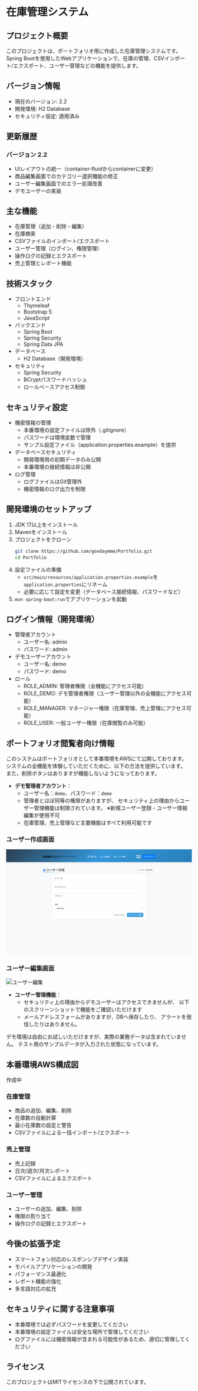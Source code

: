 # 在庫管理システム

## プロジェクト概要
このプロジェクトは、ポートフォリオ用に作成した在庫管理システムです。
Spring Bootを使用したWebアプリケーションで、在庫の管理、CSVインポート/エクスポート、ユーザー管理などの機能を提供します。

## バージョン情報
- 現在のバージョン: 2.2
- 開発環境: H2 Database
- セキュリティ設定: 適用済み

## 更新履歴
### バージョン 2.2
- UIレイアウトの統一（container-fluidからcontainerに変更）
- 商品編集画面でのカテゴリー選択機能の修正
- ユーザー編集画面でのエラー処理改善
- デモユーザーの実装

## 主な機能
- 在庫管理（追加・削除・編集）
- 在庫検索
- CSVファイルのインポート/エクスポート
- ユーザー管理（ログイン、権限管理）
- 操作ログの記録とエクスポート
- 売上管理とレポート機能

## 技術スタック
- フロントエンド
  - Thymeleaf
  - Bootstrap 5
  - JavaScript
- バックエンド
  - Spring Boot
  - Spring Security
  - Spring Data JPA
- データベース
  - H2 Database（開発環境）
- セキュリティ
  - Spring Security
  - BCryptパスワードハッシュ
  - ロールベースアクセス制御

## セキュリティ設定
- 機密情報の管理
  - 本番環境の設定ファイルは除外（.gitignore）
  - パスワードは環境変数で管理
  - サンプル設定ファイル（application.properties.example）を提供
- データベースセキュリティ
  - 開発環境用の初期データのみ公開
  - 本番環境の接続情報は非公開
- ログ管理
  - ログファイルはGit管理外
  - 機密情報のログ出力を制限

## 開発環境のセットアップ
1. JDK 17以上をインストール
2. Mavenをインストール
3. プロジェクトをクローン
   ```bash
   git clone https://github.com/goodaymmm/Portfolio.git
   cd Portfolio
   ```
4. 設定ファイルの準備
   - `src/main/resources/application.properties.example`を`application.properties`にリネーム
   - 必要に応じて設定を変更（データベース接続情報、パスワードなど）
5. `mvn spring-boot:run`でアプリケーションを起動

## ログイン情報（開発環境）
- 管理者アカウント
  - ユーザー名: admin
  - パスワード: admin
- デモユーザーアカウント
  - ユーザー名: demo
  - パスワード: demo
- ロール
  - ROLE_ADMIN: 管理者権限（全機能にアクセス可能）
  - ROLE_DEMO: デモ管理者権限（ユーザー管理以外の全機能にアクセス可能）
  - ROLE_MANAGER: マネージャー権限（在庫管理、売上管理にアクセス可能）
  - ROLE_USER: 一般ユーザー権限（在庫閲覧のみ可能）

## ポートフォリオ閲覧者向け情報
このシステムはポートフォリオとして本番環境をAWSにて公開しております。
システムの全機能を体験していただくために、以下の方法を提供しています。
また、削除ボタンはありますが機能しないようになっております。

- **デモ管理者アカウント**：
  - ユーザー名：`demo`、パスワード：`demo`
  - 管理者とほぼ同等の権限がありますが、
  セキュリティ上の理由からユーザー管理機能は制限されています。
  ※新規ユーザー登録・ユーザー情報編集が使用不可
  - 在庫管理、売上管理など主要機能はすべて利用可能です

### ユーザー作成画面
![ユーザー作成](/docs/images/user_regist.png)

### ユーザー編集画面
![ユーザー編集](/docs/images/user_edit.png)

- **ユーザー管理機能**：
  - セキュリティ上の理由からデモユーザーはアクセスできませんが、
  以下のスクリーンショットで機能をご確認いただけます
  - メールアドレスフォームがありますが、DBへ保存したり、
  アラートを発信したりはありません。

デモ環境は自由にお試しいただけますが、実際の業務データは含まれていません。
テスト用のサンプルデータが入力された状態になっています。

## 本番環境AWS構成図
作成中

### 在庫管理
- 商品の追加、編集、削除
- 在庫数の自動計算
- 最小在庫数の設定と警告
- CSVファイルによる一括インポート/エクスポート

### 売上管理
- 売上記録
- 日次/週次/月次レポート
- CSVファイルによるエクスポート

### ユーザー管理
- ユーザーの追加、編集、削除
- 権限の割り当て
- 操作ログの記録とエクスポート

## 今後の拡張予定
- スマートフォン対応のレスポンシブデザイン実装
- モバイルアプリケーションの開発
- パフォーマンス最適化
- レポート機能の強化
- 多言語対応の拡充

## セキュリティに関する注意事項
- 本番環境では必ずパスワードを変更してください
- 本番環境の設定ファイルは安全な場所で管理してください
- ログファイルには機密情報が含まれる可能性があるため、適切に管理してください

## ライセンス
このプロジェクトはMITライセンスの下で公開されています。 

